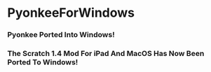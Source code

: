 # PyonkeeForWindows
### Pyonkee Ported Into Windows!
### The Scratch 1.4 Mod For iPad And MacOS Has Now Been Ported To Windows!
